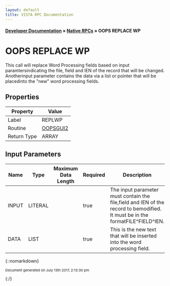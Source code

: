 ```yaml
---
layout: default
title: VISTA RPC Documentation
---
```


#### [Developer Documentation](../index) &#187; [Native RPCs](TableOfContents) &#187; OOPS REPLACE WP<br/>
# OOPS REPLACE WP

This call will replace Word Processing fields based on input paramtersindicating the file, field and IEN of the record that will be changed. Anotherinput parameter contains the data via a list or pointer that will be placedinto the "new" word processing fields. 

## Properties

Property | Value
--- | ---
Label | REPLWP
Routine | [OOPSGUI2](http://code.osehra.org/dox/Routine_OOPSGUI2_source.html)
Return Type | ARRAY


## Input Parameters

Name | Type | Maximum Data Length | Required | Description
--- | --- | --- | --- | ---
INPUT | LITERAL |  | true | The input parameter must contain the file,field and IEN of the record to bemodified. It must be in the formatFILE^FIELD^IEN.
DATA | LIST |  | true | This is the new text that will be inserted into the word processing field.



{::nomarkdown} <br/><p style="font-size: 11px">Document generated on July 13th 2017, 2:13:30 pm</p>{:/}